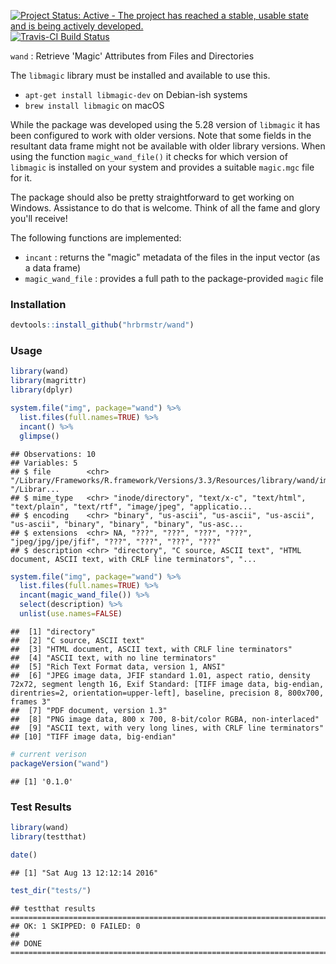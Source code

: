 
[![Project Status: Active - The project has reached a stable, usable state and is being actively developed.](http://www.repostatus.org/badges/0.1.0/active.svg)](http://www.repostatus.org/#active) [![Travis-CI Build Status](https://travis-ci.org/hrbrmstr/wand.svg?branch=master)](https://travis-ci.org/hrbrmstr/wand)

`wand` : Retrieve 'Magic' Attributes from Files and Directories

The `libmagic` library must be installed and available to use this.

-   `apt-get install libmagic-dev` on Debian-ish systems
-   `brew install libmagic` on macOS

While the package was developed using the 5.28 version of `libmagic` it has been configured to work with older versions. Note that some fields in the resultant data frame might not be available with older library versions. When using the function `magic_wand_file()` it checks for which version of `libmagic` is installed on your system and provides a suitable `magic.mgc` file for it.

The package should also be pretty straightforward to get working on Windows. Assistance to do that is welcome. Think of all the fame and glory you'll receive!

The following functions are implemented:

-   `incant` : returns the "magic" metadata of the files in the input vector (as a data frame)
-   `magic_wand_file` : provides a full path to the package-provided `magic` file

### Installation

``` r
devtools::install_github("hrbrmstr/wand")
```

### Usage

``` r
library(wand)
library(magrittr)
library(dplyr)

system.file("img", package="wand") %>% 
  list.files(full.names=TRUE) %>% 
  incant() %>% 
  glimpse()
```

    ## Observations: 10
    ## Variables: 5
    ## $ file        <chr> "/Library/Frameworks/R.framework/Versions/3.3/Resources/library/wand/img/example_dir", "/Librar...
    ## $ mime_type   <chr> "inode/directory", "text/x-c", "text/html", "text/plain", "text/rtf", "image/jpeg", "applicatio...
    ## $ encoding    <chr> "binary", "us-ascii", "us-ascii", "us-ascii", "us-ascii", "binary", "binary", "binary", "us-asc...
    ## $ extensions  <chr> NA, "???", "???", "???", "???", "jpeg/jpg/jpe/jfif", "???", "???", "???", "???"
    ## $ description <chr> "directory", "C source, ASCII text", "HTML document, ASCII text, with CRLF line terminators", "...

``` r
system.file("img", package="wand") %>% 
  list.files(full.names=TRUE) %>% 
  incant(magic_wand_file()) %>% 
  select(description) %>% 
  unlist(use.names=FALSE)
```

    ##  [1] "directory"                                                                                                                                                                                                        
    ##  [2] "C source, ASCII text"                                                                                                                                                                                             
    ##  [3] "HTML document, ASCII text, with CRLF line terminators"                                                                                                                                                            
    ##  [4] "ASCII text, with no line terminators"                                                                                                                                                                             
    ##  [5] "Rich Text Format data, version 1, ANSI"                                                                                                                                                                           
    ##  [6] "JPEG image data, JFIF standard 1.01, aspect ratio, density 72x72, segment length 16, Exif Standard: [TIFF image data, big-endian, direntries=2, orientation=upper-left], baseline, precision 8, 800x700, frames 3"
    ##  [7] "PDF document, version 1.3"                                                                                                                                                                                        
    ##  [8] "PNG image data, 800 x 700, 8-bit/color RGBA, non-interlaced"                                                                                                                                                      
    ##  [9] "ASCII text, with very long lines, with CRLF line terminators"                                                                                                                                                     
    ## [10] "TIFF image data, big-endian"

``` r
# current verison
packageVersion("wand")
```

    ## [1] '0.1.0'

### Test Results

``` r
library(wand)
library(testthat)

date()
```

    ## [1] "Sat Aug 13 12:12:14 2016"

``` r
test_dir("tests/")
```

    ## testthat results ========================================================================================================
    ## OK: 1 SKIPPED: 0 FAILED: 0
    ## 
    ## DONE ===================================================================================================================
